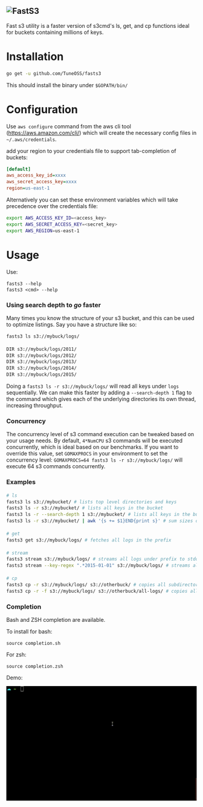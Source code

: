 ![FastS3](http://i.imgur.com/A42azaA.png)
---

Fast s3 utility is a faster version of s3cmd's ls, get, and cp functions ideal for buckets containing millions of keys.

# Installation

```bash
go get -u github.com/TuneOSS/fasts3
```
This should install the binary under `$GOPATH/bin/`

# Configuration

Use `aws configure` command from the aws cli tool (https://aws.amazon.com/cli/) which will create the necessary config files in `~/.aws/credentials`.

add your region to your credentials file to support tab-completion of buckets:
```ini
[default]
aws_access_key_id=xxxx
aws_secret_access_key=xxxx
region=us-east-1
```

Alternatively you can set these environment variables which will take precedence over the credentials file:
```bash
export AWS_ACCESS_KEY_ID=<access_key>
export AWS_SECRET_ACCESS_KEY=<secret_key>
export AWS_REGION=us-east-1
```

# Usage
Use:
```
fasts3 --help
fasts3 <cmd> --help
```

### Using search depth to *go* faster
Many times you know the structure of your s3 bucket, and this can be used to optimize listings. Say you have a structure like so:
```bash
fasts3 ls s3://mybuck/logs/

DIR s3://mybuck/logs/2011/
DIR s3://mybuck/logs/2012/
DIR s3://mybuck/logs/2013/
DIR s3://mybuck/logs/2014/
DIR s3://mybuck/logs/2015/
```

Doing a `fasts3 ls -r s3://mybuck/logs/` will read all keys under `logs` sequentially. We can make this faster by adding a `--search-depth 1` flag to the command which gives each of the underlying directories its own thread, increasing throughput.

### Concurrency
The concurrency level of s3 command execution can be tweaked based on your usage needs. By default, `4*NumCPU` s3 commands will be executed concurrently, which is ideal based on our benchmarks. If you want to override this value, set `GOMAXPROCS` in your environment to set the concurrency level: `GOMAXPROCS=64 fasts3 ls -r s3://mybuck/logs/` will execute 64 s3 commands concurrently.

### Examples
```bash
# ls
fasts3 ls s3://mybucket/ # lists top level directories and keys
fasts3 ls -r s3://mybucket/ # lists all keys in the bucket
fasts3 ls -r --search-depth 1 s3://mybucket/ # lists all keys in the bucket using the directories 1 level down to thread
fasts3 ls -r s3://mybucket/ | awk '{s += $1}END{print s}' # sum sizes of all objects in the bucket

# get
fasts3 get s3://mybuck/logs/ # fetches all logs in the prefix

# stream
fasts3 stream s3://mybuck/logs/ # streams all logs under prefix to stdout
fasts3 stream --key-regex ".*2015-01-01" s3://mybuck/logs/ # streams all logs with 2015-01-01 in the key name stdout

# cp
fasts3 cp -r s3://mybuck/logs/ s3://otherbuck/ # copies all subdirectories to another bucket
fasts3 cp -r -f s3://mybuck/logs/ s3://otherbuck/all-logs/ # copies all source files into the same destination directory
```

### Completion
Bash and ZSH completion are available.

To install for bash:
```
source completion.sh
```

For zsh:
```
source completion.zsh
```

Demo:

![autocomplete demo for zsh](autocomplete_demo.gif)
